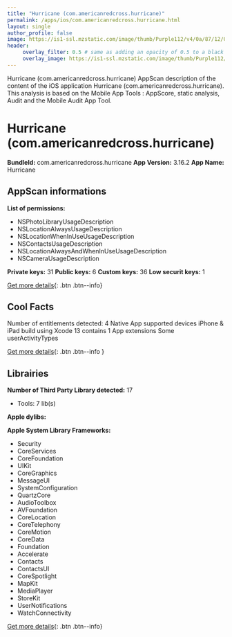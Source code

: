 ```yaml
---
title: "Hurricane (com.americanredcross.hurricane)"
permalink: /apps/ios/com.americanredcross.hurricane.html
layout: single
author_profile: false
image: https://is1-ssl.mzstatic.com/image/thumb/Purple112/v4/0a/87/12/0a8712ee-3686-832b-b5d3-afe2ee7627b8/AppIcon-1x_U007emarketing-0-7-0-sRGB-85-220.png/512x512bb.jpg
header: 
     overlay_filter: 0.5 # same as adding an opacity of 0.5 to a black background
     overlay_image: https://is1-ssl.mzstatic.com/image/thumb/Purple112/v4/0a/87/12/0a8712ee-3686-832b-b5d3-afe2ee7627b8/AppIcon-1x_U007emarketing-0-7-0-sRGB-85-220.png/512x512bb.jpg
---
```

Hurricane (com.americanredcross.hurricane) AppScan description of the content of the iOS application Hurricane (com.americanredcross.hurricane). This analysis is based on the Mobile App Tools : AppScore, static analysis, Audit and the Mobile Audit App Tool.

# Hurricane (com.americanredcross.hurricane)

**BundleId:** com.americanredcross.hurricane
**App Version:** 3.16.2
**App Name:** Hurricane


## AppScan informations 

**List of permissions:** 
- NSPhotoLibraryUsageDescription
- NSLocationAlwaysUsageDescription
- NSLocationWhenInUseUsageDescription
- NSContactsUsageDescription
- NSLocationAlwaysAndWhenInUseUsageDescription
- NSCameraUsageDescription
  
  
**Private keys:** 31
**Public keys:** 6
**Custom keys:** 36
**Low securit keys:** 1
  
[Get more details](/pricing.html){: .btn .btn--info}

## Cool Facts

Number of entitlements detected: 4
Native App
supported devices iPhone & iPad
build using Xcode 13
contains 1 App extensions
Some userActivityTypes
  
[Get more details](/pricing.html){: .btn .btn--info }

## Librairies 
**Number of Third Party Library detected:** 17
- Tools: 7 lib(s)


**Apple dylibs:**


**Apple System Library Frameworks:**
- Security
- CoreServices
- CoreFoundation
- UIKit
- CoreGraphics
- MessageUI
- SystemConfiguration
- QuartzCore
- AudioToolbox
- AVFoundation
- CoreLocation
- CoreTelephony
- CoreMotion
- CoreData
- Foundation
- Accelerate
- Contacts
- ContactsUI
- CoreSpotlight
- MapKit
- MediaPlayer
- StoreKit
- UserNotifications
- WatchConnectivity


  
[Get more details](/pricing.html){: .btn .btn--info}

